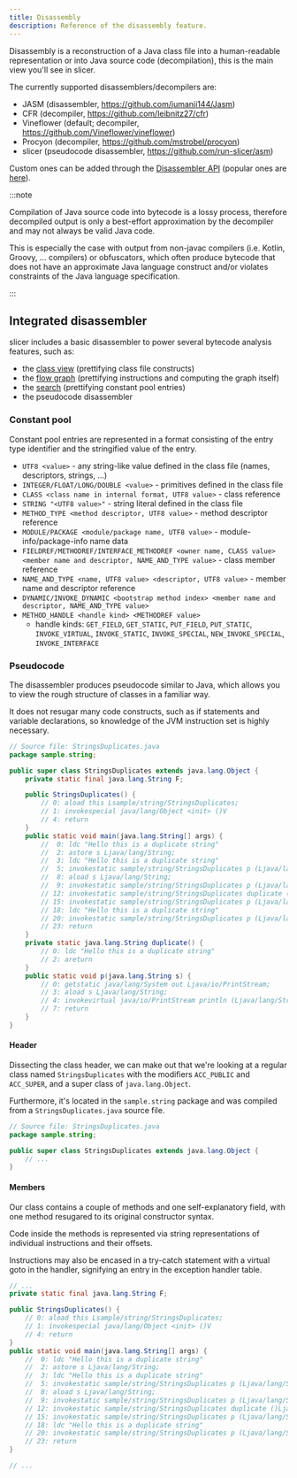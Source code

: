 ```yaml
---
title: Disassembly
description: Reference of the disassembly feature.
---
```


Disassembly is a reconstruction of a Java class file into a human-readable representation or into Java source code (decompilation), this is the main view you'll see in slicer.

The currently supported disassemblers/decompilers are:

- JASM (disassembler, https://github.com/jumanji144/Jasm)
- CFR (decompiler, https://github.com/leibnitz27/cfr)
- Vineflower (default; decompiler, https://github.com/Vineflower/vineflower)
- Procyon (decompiler, https://github.com/mstrobel/procyon)
- slicer (pseudocode disassembler, https://github.com/run-slicer/asm)

Custom ones can be added through the [Disassembler API](/script/disasm) (popular ones are [here](/resources/scripts#disassembly)).

:::note

Compilation of Java source code into bytecode is a lossy process, therefore decompiled output is only a best-effort approximation by the decompiler and may not always be valid Java code.

This is especially the case with output from non-javac compilers (i.e. Kotlin, Groovy, ... compilers) or obfuscators, which often produce bytecode that does not have an approximate Java language construct and/or violates constraints of the Java language specification.

:::

## Integrated disassembler

slicer includes a basic disassembler to power several bytecode analysis features, such as:

- the [class view](/reference/class) (prettifying class file constructs)
- the [flow graph](/reference/flow) (prettifying instructions and computing the graph itself)
- the [search](/reference/analysis#search) (prettifying constant pool entries)
- the pseudocode disassembler

### Constant pool

Constant pool entries are represented in a format consisting of the entry type identifier and the stringified value of the entry.

- `UTF8 <value>` - any string-like value defined in the class file (names, descriptors, strings, ...)
- `INTEGER/FLOAT/LONG/DOUBLE <value>` - primitives defined in the class file
- `CLASS <class name in internal format, UTF8 value>` - class reference
- `STRING "<UTF8 value>"` - string literal defined in the class file
- `METHOD_TYPE <method descriptor, UTF8 value>` - method descriptor reference
- `MODULE/PACKAGE <module/package name, UTF8 value>` - module-info/package-info name data
- `FIELDREF/METHODREF/INTERFACE_METHODREF <owner name, CLASS value> <member name and descriptor, NAME_AND_TYPE value>` - class member reference
- `NAME_AND_TYPE <name, UTF8 value> <descriptor, UTF8 value>` - member name and descriptor reference
- `DYNAMIC/INVOKE_DYNAMIC <bootstrap method index> <member name and descriptor, NAME_AND_TYPE value>`
- `METHOD_HANDLE <handle kind> <METHODREF value>`
    - handle kinds: `GET_FIELD`, `GET_STATIC`, `PUT_FIELD`, `PUT_STATIC`, `INVOKE_VIRTUAL`, `INVOKE_STATIC`, `INVOKE_SPECIAL`, `NEW_INVOKE_SPECIAL`, `INVOKE_INTERFACE`

### Pseudocode

The disassembler produces pseudocode similar to Java, which allows you to view the rough structure of classes in a familiar way.

It does not resugar many code constructs, such as if statements and variable declarations, so knowledge of the JVM instruction set is highly necessary.

```java frame="none"
// Source file: StringsDuplicates.java
package sample.string;

public super class StringsDuplicates extends java.lang.Object {
    private static final java.lang.String F;

    public StringsDuplicates() {
        // 0: aload this Lsample/string/StringsDuplicates;
        // 1: invokespecial java/lang/Object <init> ()V
        // 4: return
    }
    public static void main(java.lang.String[] args) {
        //  0: ldc "Hello this is a duplicate string"
        //  2: astore s Ljava/lang/String;
        //  3: ldc "Hello this is a duplicate string"
        //  5: invokestatic sample/string/StringsDuplicates p (Ljava/lang/String;)V
        //  8: aload s Ljava/lang/String;
        //  9: invokestatic sample/string/StringsDuplicates p (Ljava/lang/String;)V
        // 12: invokestatic sample/string/StringsDuplicates duplicate ()Ljava/lang/String;
        // 15: invokestatic sample/string/StringsDuplicates p (Ljava/lang/String;)V
        // 18: ldc "Hello this is a duplicate string"
        // 20: invokestatic sample/string/StringsDuplicates p (Ljava/lang/String;)V
        // 23: return
    }
    private static java.lang.String duplicate() {
        // 0: ldc "Hello this is a duplicate string"
        // 2: areturn
    }
    public static void p(java.lang.String s) {
        // 0: getstatic java/lang/System out Ljava/io/PrintStream;
        // 3: aload s Ljava/lang/String;
        // 4: invokevirtual java/io/PrintStream println (Ljava/lang/String;)V
        // 7: return
    }
}
```

#### Header

Dissecting the class header, we can make out that we're looking at a regular class named `StringsDuplicates` with the modifiers `ACC_PUBLIC` and `ACC_SUPER`, and a super class of `java.lang.Object`.

Furthermore, it's located in the `sample.string` package and was compiled from a `StringsDuplicates.java` source file.

```java frame="none" "StringsDuplicates.java" "sample.string" "public super" "StringsDuplicates" "java.lang.Object"
// Source file: StringsDuplicates.java
package sample.string;

public super class StringsDuplicates extends java.lang.Object {
    // ...
}
```

#### Members

Our class contains a couple of methods and one self-explanatory field, with one method resugared to its original constructor syntax.

Code inside the methods is represented via string representations of individual instructions and their offsets.

Instructions may also be encased in a try-catch statement with a virtual goto in the handler, signifying an entry in the exception handler table.

```java "java.lang.String F" "StringsDuplicates()" "4:" "23:" "return"
// ...
private static final java.lang.String F;

public StringsDuplicates() {
    // 0: aload this Lsample/string/StringsDuplicates;
    // 1: invokespecial java/lang/Object <init> ()V
    // 4: return
}
public static void main(java.lang.String[] args) {
    //  0: ldc "Hello this is a duplicate string"
    //  2: astore s Ljava/lang/String;
    //  3: ldc "Hello this is a duplicate string"
    //  5: invokestatic sample/string/StringsDuplicates p (Ljava/lang/String;)V
    //  8: aload s Ljava/lang/String;
    //  9: invokestatic sample/string/StringsDuplicates p (Ljava/lang/String;)V
    // 12: invokestatic sample/string/StringsDuplicates duplicate ()Ljava/lang/String;
    // 15: invokestatic sample/string/StringsDuplicates p (Ljava/lang/String;)V
    // 18: ldc "Hello this is a duplicate string"
    // 20: invokestatic sample/string/StringsDuplicates p (Ljava/lang/String;)V
    // 23: return
}

// ...
```

